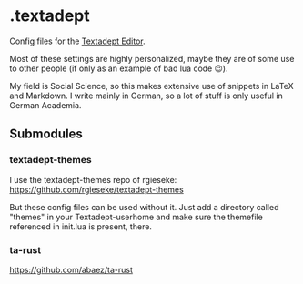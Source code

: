 # .textadept
Config files for the [Textadept Editor](https://foicica.com/textadept/).

Most of these settings are highly personalized, maybe they are of some use to
other people (if only as an example of bad lua code 😉). 

My field is Social Science, so this makes extensive use of snippets in LaTeX 
and Markdown.
I write mainly in German, so a lot of stuff is only useful in German Academia.

## Submodules
### textadept-themes
I use the textadept-themes repo of rgieseke:
https://github.com/rgieseke/textadept-themes

But these config files can be used without it. Just add a directory called 
"themes" in your Textadept-userhome and make sure the themefile referenced in
init.lua is present, there.


### ta-rust

https://github.com/abaez/ta-rust